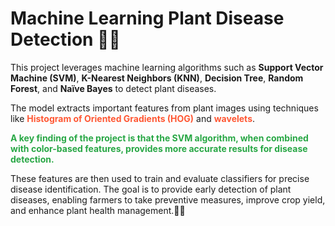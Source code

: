 <!DOCTYPE html>
<html lang="en">
<head>
    <meta charset="UTF-8">
    <meta name="viewport" content="width=device-width, initial-scale=1.0">
 </head>
<body>
    <h1>Machine Learning Plant Disease Detection 🌱🌿</h1>
    <p>This project leverages machine learning algorithms such as <strong>Support Vector Machine (SVM)</strong>, <strong>K-Nearest Neighbors (KNN)</strong>, <strong>Decision Tree</strong>, <strong>Random Forest</strong>, and <strong>Naïve Bayes</strong> to detect plant diseases.</p>
    <p>The model extracts important features from plant images using techniques like <strong><span style="color: #FF5733;">Histogram of Oriented Gradients (HOG)</span></strong> and <strong><span style="color: #FF5733;">wavelets</span></strong>.</p>
    <p><strong><span style="color: #28a745;">A key finding of the project is that the SVM algorithm, when combined with color-based features, provides more accurate results for disease detection.</span></strong></p>
    <p>These features are then used to train and evaluate classifiers for precise disease identification. The goal is to provide early detection of plant diseases, enabling farmers to take preventive measures, improve crop yield, and enhance plant health management.🌱🌿</p>
</body>
</html>
